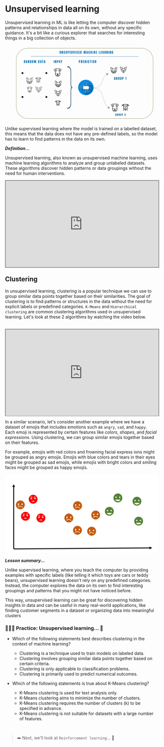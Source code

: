 # Unsupervised learning
Unsupervised learning in ML is like letting the computer discover hidden patterns and relationships in data all on its own, without any specific guidance. It's a bit like a curious explorer that searches for interesting things in a big collection of objects.

![unsupervised-learning.gif](./ml/unsupervised-learning.gif)

Unlike supervised learning where the model is trained on a labelled dataset, this means that the data does not have any pre-defined labels, so the model has to learn to find patterns in the data on its own.

<aside>

**_Definition..._**

Unsupervised learning, also known as unsupervised machine learning, uses machine learning algorithms to analyze and group unlabeled datasets. These algorithms discover hidden patterns or data groupings without the need for human interventions.
</aside>

<div style="position: relative; padding-bottom: 56.25%; height: 0;"><iframe src="https://www.youtube.com/embed/JbP9EPPvVXg" title="Machine Learning" frameborder="0" allow="accelerometer; autoplay; clipboard-write; encrypted-media; gyroscope; picture-in-picture" allowfullscreen style="position: absolute; top: 0; left: 0; width: 100%; height: 100%; border: 2px solid grey;"></iframe></div>

## Clustering
In unsupervised learning, clustering is a popular technique we can use to group similar data points together based on their similarities. The goal of clustering is to find patterns or structures in the data without the need for explicit labels or predefined categories. `K-Means` and `Hierarchical clustering` are common clustering algorithms used in unsupervised learning. Let's look at these 2 algorithms by watching the video below.

<br>

<div style="position: relative; padding-bottom: 56.25%; height: 0;"><iframe src="https://www.youtube.com/embed/IUn8k5zSI6g" title="Machine Learning" frameborder="0" allow="accelerometer; autoplay; clipboard-write; encrypted-media; gyroscope; picture-in-picture" allowfullscreen style="position: absolute; top: 0; left: 0; width: 100%; height: 100%; border: 2px solid grey;"></iframe></div>

In a similar scenario, let's consider another example where we have a dataset of emojis that includes emotions such as `angry`, `sad`, and `happy`. Each emoji is represented by certain features like _colors_, _shapes_, and _facial expressions_. Using clustering, we can group similar emojis together based on their features.

For example, emojis with red colors and frowning facial express
ions might be grouped as angry emojis. Emojis with blue colors and tears in their eyes might be grouped as sad emojis, while emojis with bright colors and smiling faces might be grouped as happy emojis.

![clustering.gif](./ml/clustering.gif)

<aside>

**_Lesson summary..._**

Unlike supervised learning, where you teach the computer by providing examples with specific labels (like telling it which toys are cars or teddy bears), unsupervised learning doesn't rely on any predefined categories. Instead, the computer explores the data on its own to find interesting groupings and patterns that you might not have noticed before. 

This way, unsupervised learning can be great for discovering hidden insights in data and can be useful in many real-world applications, like finding customer segments in a dataset or organizing data into meaningful clusters
</aside>

### 👩🏾‍🎨 Practice: Unsupervised learning... 🎯

- Which of the following statements best describes clustering in the context of machine learning?
    - Clustering is a technique used to train models on labeled data.
    - Clustering involves grouping similar data points together based on certain criteria.
    - Clustering is only applicable to classification problems.
    - Clustering is primarily used to predict numerical outcomes.

- Which of the following statements is true about K-Means clustering?
    - K-Means clustering is used for text analysis only.
    - K-Means clustering aims to minimize the number of clusters.
    - K-Means clustering requires the number of clusters (k) to be specified in advance.
    - K-Means clustering is not suitable for datasets with a large number of features.
<br>

> ➡️ Next, we'll look at `Reinforcement learning`... 🎯